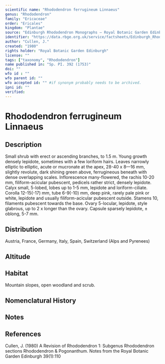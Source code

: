 ```yaml
---
scientific name: "Rhododendron ferrugineum Linnaeus"
genus: "Rhododendron"
family: "Ericaceae"
order: "Ericales"
kingdom: "Plantae"
source: "Edinburgh Rhododendron Monographs – Royal Botanic Garden Edinburgh"
identifier: "https://data.rbge.org.uk/service/factsheets/Edinburgh_Rhododendron_Monographs.xhtml"
author: "Cullen, J."
created: "1980"
rights holder: "Royal Botanic Garden Edinburgh"
license: ""
tags: ["taxonomy", "Rhododendron"]
name published in: "Sp. PI. 392 (1753)"
doi: ""
wfo id : ""
wfo parent id: ""
wfo accepted id: "" #if synonym probably needs to be archived.                      
ipni id: ""
verified:
---
```


                       

# Rhododendron ferrugineum Linnaeus

## Description
Small shrub with erect or ascending branches, to 1.5 m. Young growth densely lepidote, sometimes with a few loriform hairs. Leaves narrowly elliptic to elliptic, acute or mucronate at the apex, 28-40 x 8—16 mm, slightly revolute, dark shining green above, ferrugineous beneath with dense overlapping scales. Inflorescence many-flowered, the rachis 10-20 mm, filiform-acicular pubescent, pedicels rather strict, densely lepidote. Calyx small, 5-lobed, lobes up to 1-5 mm, lepidote and loriform-ciliate. Corolla 12-15(-17) mm, tube 6-9(-10) mm, deep pink, rarely pale pink or white, lepidote and usually filiform-acicular pubescent outside. Stamens 10, filaments pubescent towards the base. Ovary 5-locular, lepidote, style glabrous, up to 2 x longer than the ovary. Capsule sparsely lepidote, ± oblong, 5-7 mm.

## Distribution
Austria, France, Germany, Italy, Spain, Switzerland (Alps and Pyrenees)

## Altitude


## Habitat
Mountain slopes, open woodland and scrub.

## Nomenclatural History

                       
## Notes


## References

Cullen, J. (1980) A Revision of Rhododendron 1: Subgenus Rhododendron sections Rhododendron & Pogonanthum. Notes from the Royal Botanic Garden Edinburgh 39(1):110
